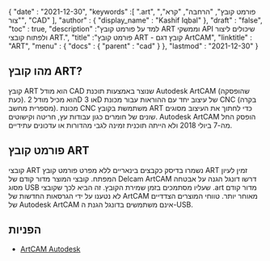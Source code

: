 {
  "date" : "2021-12-30",
  "keywords" :[ ".art", "פורמט קובץ", "הרחבה", "קרא", "צור", "CAD" ],
  "author" : {
    "display_name" : "Kashif Iqbal"
},
  "draft" : "false",
  "toc" : true,
  "description" :"למד על פורמט קובץ ART וממשקי API שיכולים ליצור ולפתוח קובצי ART.",
  "title" :"פורמט קובץ ART - קובץ דגם ArtCAM",
  "linktitle" : "ART",
  "menu" : {
    "docs" : {
      "parent" : "cad"
}
},
  "lastmod" : "2021-12-30"
}

## מהו קובץ ART?

קובץ ART הוא מודל CAD שנוצר באמצעות תוכנת Autodesk ArtCAM (שהופסקה כעת). הוא מכיל מודל 2D או 3D של עיצוב יחד עם ההוראות עבור מכונת CNC (בקרה מספרית מחשב). מכונת CNC משתמשת בקובץ ART כדי לחתוך את העיצוב מסוגים שונים של חומרים כגון עבודות עץ, חריטה וקישוטים. Autodesk ArtCAM הופסק החל מה-7 ביולי 2018 ולא הייתה תוכנית זמינה לגבי מהדורות או עדכונים עתידיים.

## פורמט קובץ ART

קובצי ART נשמרו בדיסק כקבצים בינאריים ללא מפרט פורמט קובץ ART זמין לעיון המפתח. קובצי המוצר מדור קודם של Delcam ArtCAM דרשו דונגל הגנה על אבטחה מסוג USB שעליו מסתמכים בזמן שמירת הקובץ. זה הביא לכך שקובצי .art מדור קודם לא נטענו על ידי הגרסאות החדשות של ArtCAM מאוחר יותר. טווחי המוצרים הצדדיים של Autodesk ArtCAM אינם משתמשים בדונגל הגנת ה-USB.

## הפניות

* [ArtCAM Autodesk](https://www.autodesk.com/products/artcam/overview)


